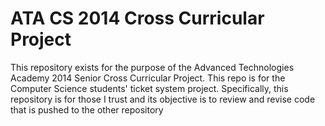 ATA CS 2014 Cross Curricular Project
==========
This repository exists for the purpose of the Advanced Technologies Academy 2014 Senior Cross Curricular Project. This repo is for the Computer Science students' ticket system project. Specifically, this repository is for those I trust and its objective is to review and revise code that is pushed to the other repository

